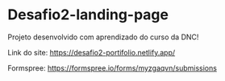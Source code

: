 # Desafio2-landing-page
Projeto desenvolvido com aprendizado do curso da DNC!

Link do site: https://desafio2-portifolio.netlify.app/

Formspree: https://formspree.io/forms/myzgaqvn/submissions